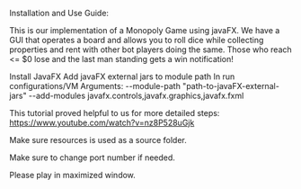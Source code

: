 Installation and Use Guide:

This is our implementation of a Monopoly Game using javaFX. We have a GUI that operates a board and allows you to roll dice while collecting properties and rent with other bot players doing the same. 
Those who reach <= $0 lose and the last man standing gets a win notification! 

Install JavaFX 
Add javaFX external jars to module path
In run configurations/VM Arguments: --module-path "path-to-javaFX-external-jars" --add-modules javafx.controls,javafx.graphics,javafx.fxml

This tutorial proved helpful to us for more detailed steps: 
https://www.youtube.com/watch?v=nz8P528uGjk

Make sure resources is used as a source folder. 

Make sure to change port number if needed.

Please play in maximized window. 
